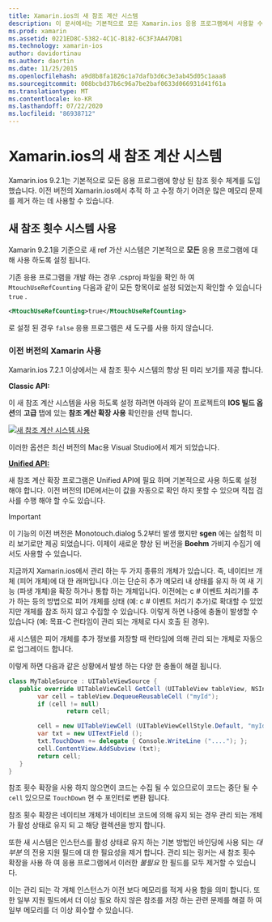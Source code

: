 ```yaml
---
title: Xamarin.ios의 새 참조 계산 시스템
description: 이 문서에서는 기본적으로 모든 Xamarin.ios 응용 프로그램에서 사용할 수 있는 Xamarin의 향상 된 참조 계산 시스템에 대해 설명 합니다.
ms.prod: xamarin
ms.assetid: 0221ED8C-5382-4C1C-B182-6C3F3AA47DB1
ms.technology: xamarin-ios
author: davidortinau
ms.author: daortin
ms.date: 11/25/2015
ms.openlocfilehash: a9d8b8fa1826c1a7dafb3d6c3e3ab45d05c1aaa8
ms.sourcegitcommit: 008bcbd37b6c96a7be2baf0633d066931d41f61a
ms.translationtype: MT
ms.contentlocale: ko-KR
ms.lasthandoff: 07/22/2020
ms.locfileid: "86938712"
---
```

# <a name="new-reference-counting-system-in-xamarinios"></a>Xamarin.ios의 새 참조 계산 시스템

Xamarin.ios 9.2.1는 기본적으로 모든 응용 프로그램에 향상 된 참조 횟수 체계를 도입 했습니다. 이전 버전의 Xamarin.ios에서 추적 하 고 수정 하기 어려운 많은 메모리 문제를 제거 하는 데 사용할 수 있습니다.

## <a name="enabling-the-new-reference-counting-system"></a>새 참조 횟수 시스템 사용

Xamarin 9.2.1을 기준으로 새 ref 가산 시스템은 기본적으로 **모든** 응용 프로그램에 대해 사용 하도록 설정 됩니다.

기존 응용 프로그램을 개발 하는 경우 .csproj 파일을 확인 하 여 `MtouchUseRefCounting` 다음과 같이 모든 항목이로 설정 되었는지 확인할 수 있습니다 `true` .

```xml
<MtouchUseRefCounting>true</MtouchUseRefCounting>
```

로 설정 된 경우 `false` 응용 프로그램은 새 도구를 사용 하지 않습니다.

### <a name="using-older-versions-of-xamarin"></a>이전 버전의 Xamarin 사용

Xamarin.ios 7.2.1 이상에서는 새 참조 횟수 시스템의 향상 된 미리 보기를 제공 합니다.

**Classic API:**

이 새 참조 계산 시스템을 사용 하도록 설정 하려면 아래와 같이 프로젝트의 **IOS 빌드 옵션**의 **고급** 탭에 있는 **참조 계산 확장 사용** 확인란을 선택 합니다. 

[![새 참조 계산 시스템 사용](newrefcount-images/image1.png)](newrefcount-images/image1.png#lightbox)

이러한 옵션은 최신 버전의 Mac용 Visual Studio에서 제거 되었습니다.

 **[Unified API:](~/cross-platform/macios/unified/index.md)**

 새 참조 계산 확장 프로그램은 Unified API에 필요 하며 기본적으로 사용 하도록 설정 해야 합니다. 이전 버전의 IDE에서는이 값을 자동으로 확인 하지 못할 수 있으며 직접 검사를 수행 해야 할 수도 있습니다.

> [!IMPORTANT]
> 이 기능의 이전 버전은 Monotouch.dialog 5.2부터 발생 했지만 **sgen** 에는 실험적 미리 보기로만 제공 되었습니다. 이제이 새로운 향상 된 버전을 **Boehm** 가비지 수집기 에서도 사용할 수 있습니다.

지금까지 Xamarin.ios에서 관리 하는 두 가지 종류의 개체가 있습니다. 즉, 네이티브 개체 (피어 개체)에 대 한 래퍼입니다 .이는 단순히 추가 메모리 내 상태를 유지 하 여 새 기능 (파생 개체)을 확장 하거나 통합 하는 개체입니다. 이전에는 c # 이벤트 처리기를 추가 하는 등의 방법으로 피어 개체를 상태 (예: c # 이벤트 처리기 추가)로 확대할 수 있었지만 개체를 참조 하지 않고 수집할 수 있습니다. 이렇게 하면 나중에 충돌이 발생할 수 있습니다 (예: 목표-C 런타임이 관리 되는 개체로 다시 호출 된 경우).

새 시스템은 피어 개체를 추가 정보를 저장할 때 런타임에 의해 관리 되는 개체로 자동으로 업그레이드 합니다.

이렇게 하면 다음과 같은 상황에서 발생 하는 다양 한 충돌이 해결 됩니다.

```csharp
class MyTableSource : UITableViewSource {
   public override UITableViewCell GetCell (UITableView tableView, NSIndexPath indexPath) {
        var cell = tableView.DequeueReusableCell ("myId");
        if (cell != null)
                return cell;

        cell = new UITableViewCell (UITableViewCellStyle.Default, "myId");
        var txt = new UITextField ();
        txt.TouchDown += delegate { Console.WriteLine ("...."); };
        cell.ContentView.AddSubview (txt);
        return cell;
   }
}
```

참조 횟수 확장을 사용 하지 않으면이 코드는 수집 될 수 있으므로이 코드는 중단 될 수 `cell` 있으므로 `TouchDown` 현 수 포인터로 변환 됩니다.

참조 횟수 확장은 네이티브 개체가 네이티브 코드에 의해 유지 되는 경우 관리 되는 개체가 활성 상태로 유지 되 고 해당 컬렉션을 방지 합니다.

또한 새 시스템은 인스턴스를 활성 상태로 유지 하는 기본 방법인 바인딩에 사용 되는 *대부분* 의 전용 지원 필드에 대 한 필요성을 제거 합니다. 관리 되는 링커는 새 참조 횟수 확장을 사용 하 여 응용 프로그램에서 이러한 *불필요* 한 필드를 모두 제거할 수 있습니다.

이는 관리 되는 각 개체 인스턴스가 이전 보다 메모리를 적게 사용 함을 의미 합니다. 또한 일부 지원 필드에서 더 이상 필요 하지 않은 참조를 저장 하는 관련 문제를 해결 하 여 일부 메모리를 더 이상 회수할 수 있습니다.
